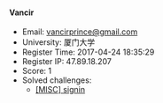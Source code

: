 #### Vancir  

* Email: vancirprince@gmail.com  
* University: 厦门大学  
* Register Time: 2017-04-24 18:35:29  
* Register IP: 47.89.18.207  
* Score: 1  
* Solved challenges: 
  * [[MISC] signin](https://github.com/SniperOJ/Challenges/blob/master/MISC/signin.json)  
